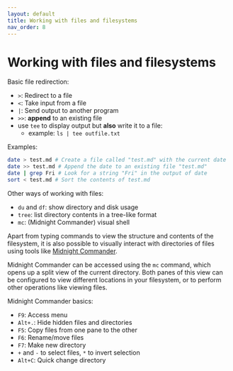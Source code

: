 ```yaml
---
layout: default
title: Working with files and filesystems
nav_order: 8
---
```

# Working with files and filesystems

Basic file redirection:

- `>`: Redirect to a file
- `<`: Take input from a file
- `|`: Send output to another program
- `>>`: **append** to an existing file
- use `tee` to display output but **also** write it to a file:
  - example: `ls | tee outfile.txt`

Examples:

```bash
date > test.md # Create a file called "test.md" with the current date
date >> test.md # Append the date to an existing file "test.md"
date | grep Fri # Look for a string "Fri" in the output of date
sort < test.md # Sort the contents of test.md
```

Other ways of working with files:

- `du` and `df`: show directory and disk usage
- `tree`: list directory contents in a tree-like format
- `mc`: (Midnight Commander) visual shell

Apart from typing commands to view the structure and contents of the filesystem, it is also possible to visually interact with directories of files using tools like [Midnight Commander](https://midnight-commander.org/).

Midnight Commander can be accessed using the `mc` command, which opens up a split view of the current directory. Both panes of this view can be configured to view different locations in your filesystem, or to perform other operations like viewing files.

Midnight Commander basics:

- `F9`: Access menu
- `Alt+.`: Hide hidden files and directories
- `F5`: Copy files from one pane to the other
- `F6`: Rename/move files
- `F7`: Make new directory
- `+` and `-` to select files, `*` to invert selection
- `Alt+C`: Quick change directory
